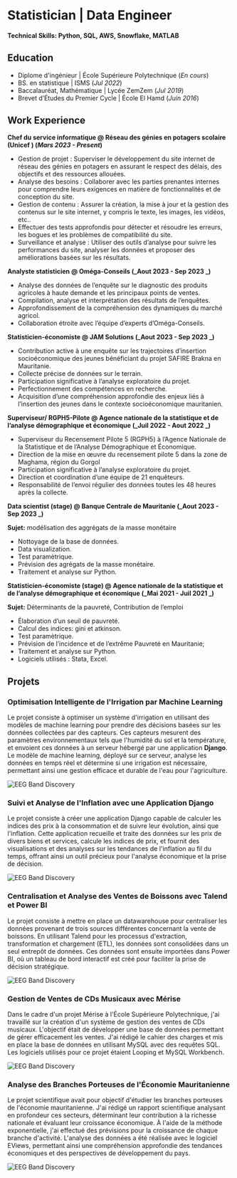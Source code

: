 # Statistician | Data Engineer

#### Technical Skills: Python, SQL, AWS, Snowflake, MATLAB

## Education
- Diplome d'ingénieur | École Supérieure Polytechnique (_En cours_)								       		
- BS. en statistique	|  ISMS (_Jul 2022_)	 			        		
- Baccalauréat,  Mathématique |  Lycée ZemZem  (_Jul 2019_)
- Brevet d’Études du Premier Cycle |   École El Hamd (_Juin 2016_)

## Work Experience
**Chef du service informatique @ Réseau des génies en potagers scolaire (Unicef ) (_Mars 2023 - Present_)**
-  Gestion de projet : Superviser le développement du site internet de réseau des génies en potagers en assurant le respect des délais, des objectifs et des ressources allouées.
- Analyse des besoins : Collaborer avec les parties prenantes internes pour comprendre leurs exigences en matière de fonctionnalités et de conception du site.
- Gestion de contenu : Assurer la création, la mise à jour et la gestion des contenus sur le site internet, y compris le texte, les images, les vidéos, etc..
- Effectuer des tests approfondis pour détecter et résoudre les erreurs, les bogues et les problèmes de compatibilité du site.
- Surveillance et analyse : Utiliser des outils d’analyse pour suivre les performances du site, analyser les données et proposer des améliorations basées sur les résultats.

**Analyste statisticien @ Oméga-Conseils (_Aout 2023 - Sep 2023 _)**
- Analyse des données de l’enquête sur le diagnostic des produits agricoles à haute demande et les principaux points de ventes.
- Compilation, analyse et interprétation des résultats de l’enquêtes.
- Approfondissement de la compréhension des dynamiques du marché agricol.
- Collaboration étroite avec l’équipe d’experts d’Oméga-Conseils.


**Statisticien-économiste @ JAM Solutions (_Aout 2023 - Sep 2023 _)**
- Contribution active à une enquête sur les trajectoires d’insertion socioéconomique des jeunes bénéficiant du projet SAFIRE Brakna en Mauritanie.
- Collecte précise de données sur le terrain.
- Participation significative à l’analyse exploratoire du projet.
- Perfectionnement des compétences en recherche.
- Acquisition d’une compréhension approfondie des enjeux liés à l’insertion des jeunes dans le contexte socioéconomique mauritanien.


**Superviseur/ RGPH5-Pilote @ Agence nationale de la statistique et de l’analyse démographique et économique (_Juil 2022 - Aout 2022 _)**
- Superviseur du Recensement Pilote 5 (RGPH5) à l’Agence Nationale de la Statistique et de l’Analyse Démographique et Économique.
- Direction de la mise en œuvre du recensement pilote 5 dans la zone de Maghama, région du Gorgol
- Participation significative à l’analyse exploratoire du projet.
- Direction et coordination d’une équipe de 21 enquêteurs.
- Responsabilité de l’envoi régulier des données toutes les 48 heures après la collecte.


**Data scientist (stage) @ Banque Centrale de Mauritanie (_Aout 2023 - Sep 2023 _)**

**Sujet:** modélisation des aggrégats de la masse monétaire

- Nottoyage de la base de données.
- Data visualization.
- Test paramètrique.
- Prévision des agrégats de la masse monétaire.
- Traitement et analyse sur Python.


**Statisticien-économiste (stage)  @ Agence nationale de la statistique et de l’analyse démographique et économique  (_Mai 2021 - Juil 2021 _)**

**Sujet:**  Déterminants de la pauvreté, Contribution de l’emploi

- Élaboration d’un seuil de pauvreté.
- Calcul des indices: gini et atkinson.
- Test paramètrique.
- Prévision de l’incidence et de l’extrême Pauvreté en Mauritanie;
- Traitement et analyse sur Python.
- Logiciels utilisés : Stata, Excel.

## Projets

### Optimisation Intelligente de l'Irrigation par Machine Learning
Le projet consiste à optimiser un système d'irrigation en utilisant des modèles de machine learning pour prendre des décisions basées sur les données collectées par des capteurs. Ces capteurs mesurent des paramètres environnementaux tels que l'humidité du sol et la température, et envoient ces données à un serveur hébergé par une application **Django**. Le modèle de machine learning, déployé sur ce serveur, analyse les données en temps réel et détermine si une irrigation est nécessaire, permettant ainsi une gestion efficace et durable de l'eau pour l'agriculture.

![EEG Band Discovery](/assets/img/ss.jpeg)

### Suivi et Analyse de l'Inflation avec une Application Django
Le projet consiste à créer une application Django capable de calculer les indices des prix à la consommation et de suivre leur évolution, ainsi que l'inflation. Cette application recueille et traite des données sur les prix de divers biens et services, calcule les indices de prix, et fournit des visualisations et des analyses sur les tendances de l'inflation au fil du temps, offrant ainsi un outil précieux pour l'analyse économique et la prise de décision.

![EEG Band Discovery](/assets/img/kk.jpeg)

### Centralisation et Analyse des Ventes de Boissons avec Talend et Power BI
Le projet consiste à mettre en place un datawarehouse pour centraliser les données provenant de trois sources différentes concernant la vente de boissons. En utilisant Talend pour les processus d'extraction, transformation et chargement (ETL), les données sont consolidées dans un seul entrepôt de données. Ces données sont ensuite importées dans Power BI, où un tableau de bord interactif est créé pour faciliter la prise de décision stratégique.

![EEG Band Discovery](/assets/img/mm.jpeg)


### Gestion de Ventes de CDs Musicaux avec Mérise
Dans le cadre d'un projet Mérise à l'École Supérieure Polytechnique, j'ai travaillé sur la création d'un système de gestion des ventes de CDs musicaux. L'objectif était de développer une base de données permettant de gérer efficacement les ventes. J'ai rédigé le cahier des charges et mis en place la base de données en utilisant MySQL avec des requêtes SQL. Les logiciels utilisés pour ce projet étaient Looping et MySQL Workbench.

![EEG Band Discovery](/assets/img/hh.jpeg)


### Analyse des Branches Porteuses de l'Économie Mauritanienne
Le projet scientifique avait pour objectif d'étudier les branches porteuses de l'économie mauritanienne. J'ai rédigé un rapport scientifique analysant en profondeur ces secteurs, déterminant leur contribution à la richesse nationale et évaluant leur croissance économique. À l'aide de la méthode exponentielle, j'ai effectué des prévisions pour la croissance de chaque branche d'activité. L'analyse des données a été réalisée avec le logiciel EViews, permettant ainsi une compréhension approfondie des tendances économiques et des perspectives de développement du pays.

![EEG Band Discovery](/assets/img/ff.jpeg)

